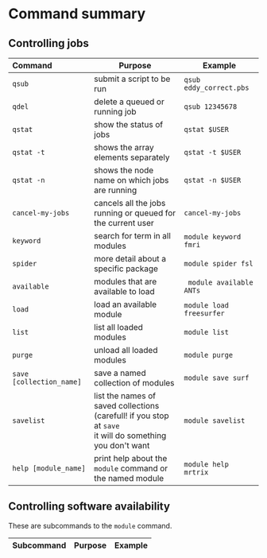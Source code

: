 # Command summary

## Controlling jobs

| Command | Purpose | Example |
|:---------|---------|---------|
| `qsub` | submit a script to be run | `qsub eddy_correct.pbs` |
| `qdel` | delete a queued or running job | `qsub 12345678` |
| `qstat` | show the status of jobs | `qstat $USER` |
| `qstat -t` | shows the array elements separately | `qstat -t $USER` |
| `qstat -n` | shows the node name on which jobs are running | `qstat -n $USER` |
| `cancel-my-jobs` | cancels all the jobs running or queued for the current user | `cancel-my-jobs` |
| `keyword` | search for term in all modules | `module keyword fmri` |
| `spider` | more detail about a specific package | `module spider fsl` |
| `available` | modules that are available to load | ` module available ANTs` |
| `load` | load an available module | `module load freesurfer` |
| `list` | list all loaded modules | `module list` |
| `purge` | unload all loaded modules | `module purge` |
| `save [collection_name]` | save a named collection of modules | `module save surf` |
| `savelist` | list the names of saved collections<br> (carefull! if you stop at `save`<br> it will do something you don't want| `module savelist` |
| `help [module_name]` | print help about the `module` command or the named module | `module help mrtrix` | 

## Controlling software availability

These are subcommands to the `module` command.

| Subcommand | Purpose | Example |
|---------|---------|---------|
